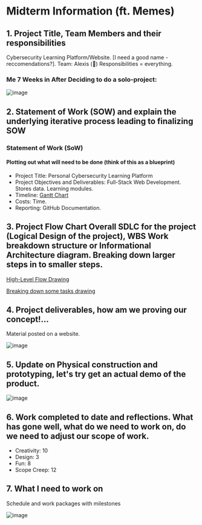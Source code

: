# Midterm Information (ft. Memes) 

## 1. Project Title, Team Members and their responsibilities 
Cybersecurity Learning Platform/Website. [I need a good name - reccomendations?]. Team: Alexis (🫣) Responsibilities = everything.  
### Me 7 Weeks in After Deciding to do a solo-project:
![image](https://github.com/user-attachments/assets/5f0e2684-55f8-4511-94cf-6e451e9663b2)

## 2. Statement of Work (SOW) and explain the underlying iterative process leading to finalizing SOW
  ### Statement of Work (SoW)
  #### Plotting out what will need to be done (think of this as a blueprint) 
  - Project Title:
    Personal Cybersecurity Learning Platform 
  - Project Objectives and Deliverables:
    Full-Stack Web Development. Stores data. Learning modules.
  - Timeline:
    [Gantt Chart](https://github.com/alexisbernt/Cyber-Capstone-2025/blob/b82f68bf7efc631a142dc768c5aef859f82e0058/documentation/Gantt%20Chart%20Cyber%20Capstone%20Website%20Development%20Process.png)
  - Costs:
    Time.
  - Reporting:
    GitHub Documentation.
    
## 3. Project Flow Chart Overall SDLC for the project (Logical Design of the project), WBS Work breakdown structure or Informational Architecture diagram.  Breaking down larger steps in to smaller steps.
[High-Level Flow Drawing](https://github.com/alexisbernt/Cyber-Capstone-2025/blob/b82f68bf7efc631a142dc768c5aef859f82e0058/documentation/flowchart_p1.jpg)

[Breaking down some tasks drawing](https://github.com/alexisbernt/Cyber-Capstone-2025/blob/b82f68bf7efc631a142dc768c5aef859f82e0058/documentation/flowchart_p2.jpg)

## 4. Project deliverables, how am we proving our concept!...
Material posted on a website.

![image](https://github.com/user-attachments/assets/002b9a38-be4c-4d1e-a4f9-4f188e12927c)


## 5. Update on Physical construction and prototyping, let's try get an actual demo of the product.
   
![image](https://github.com/user-attachments/assets/d6514211-5b07-4bfb-a924-1c8786ecc67b)

## 6. Work completed to date and reflections.  What has gone well, what do we need to work on, do we need to adjust our scope of work.
- Creativity: 10
- Design: 3
- Fun: 8
- Scope Creep: 12

## 7. What I need to work on
Schedule and work packages with milestones 

![image](https://github.com/user-attachments/assets/ad35d33f-ecbf-4120-8d73-ef53256682ec)

